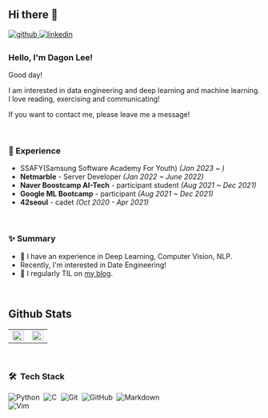 ## Hi there 👋


<a href="https://github.com/dagonlee" target="_blank">
<img src=https://img.shields.io/badge/github-%2324292e.svg?&style=for-the-badge&logo=github&logoColor=white alt=github style="margin-bottom: 5px;" />
</a>
<a href="https://www.linkedin.com/in/dagon-lee-692771219/" target="_blank">
<img src=https://img.shields.io/badge/linkedin-%231E77B5.svg?&style=for-the-badge&logo=linkedin&logoColor=white alt=linkedin style="margin-bottom: 5px;" />
</a>
  


### Hello, I'm Dagon Lee!

Good day!

I am interested in data engineering and deep learning and machine learning. I love reading, exercising and communicating! 

If you want to contact me, please leave me a message!
 
<br/>



### 💫 Experience
- SSAFY(Samsung Software Academy For Youth) *(Jan 2023 ~ )*
- **Netmarble** - Server Developer *(Jan 2022 ~ June 2022)*
- **Naver Boostcamp AI-Tech** - participant student *(Aug 2021 ~ Dec 2021)*
- **Google ML Bootcamp** - participant *(Aug 2021 ~ Dec 2021)*
- **42seoul** - cadet *(Oct 2020 - Apr 2021)*  
  
<br/>  


### ✨ Summary

- 🌱 I have an experience in Deep Learning, Computer Vision, NLP.
- Recently, I'm interested in Date Engineering!
- 📝 I regularly TIL on [my blog](https://okemosboy.tistory.com/).  
  

<br/>  


## Github Stats  
<table><tr><td valign="top" width="50%">

<img src="https://github-readme-stats.vercel.app/api?username=Dagonlee&show_icons=true&count_private=true&hide_border=true" align="left" style="width: 100%" />

</td><td valign="top" width="50%">

<img src="https://github-readme-stats.vercel.app/api/top-langs/?username=Dagonlee&hide_border=true&layout=compact" align="left" style="width: 100%" />

</td></tr></table>  

<br/>  

### 🛠 &nbsp;Tech Stack

![Python](https://img.shields.io/badge/-Python-05122A?style=flat&logo=python)&nbsp;
![C](https://img.shields.io/badge/-C-05122A?style=flat&logo=C&logoColor=A8B9CC)&nbsp;
![Git](https://img.shields.io/badge/-Git-05122A?style=flat&logo=git)&nbsp;
![GitHub](https://img.shields.io/badge/-GitHub-05122A?style=flat&logo=github)&nbsp;
![Markdown](https://img.shields.io/badge/-Markdown-05122A?style=flat&logo=markdown)\
![Vim](https://img.shields.io/badge/-Vim-05122A?style=flat&logo=vim)&nbsp;

<br/>  



<!--
**DagonLee/DagonLee** is a ✨ _special_ ✨ repository because its `README.md` (this file) appears on your GitHub profile.

Here are some ideas to get you started:

- 🔭 I’m currently working on ...
- 🌱 I’m currently learning ...
- 👯 I’m looking to collaborate on ...
- 🤔 I’m looking for help with ...
- 💬 Ask me about ...
- 📫 How to reach me: ...
- 😄 Pronouns: ...
- ⚡ Fun fact: ...
-->
